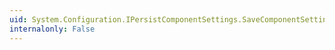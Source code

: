```yaml
---
uid: System.Configuration.IPersistComponentSettings.SaveComponentSettings
internalonly: False
---
```

